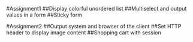 #Assignment1
##Display colorful unordered list
##Multiselect and output values in a form
##Sticky form

#Assignment2
##Output system and browser of the client
##Set HTTP header to display image content
##Shopping cart with session
